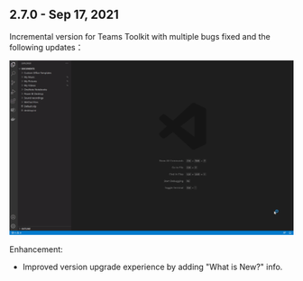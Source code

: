 ## 2.7.0 - Sep 17, 2021

Incremental version for Teams Toolkit with multiple bugs fixed and the following updates：

![Alt Text](https://raw.githubusercontent.com/OfficeDev/TeamsFx/dev/packages/vscode-extension/img/sample.gif)

Enhancement:

- Improved version upgrade experience by adding "What is New?" info.
